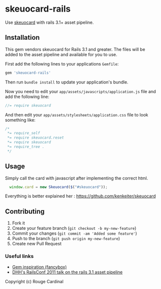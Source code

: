 # skeuocard-rails

Use [skeuocard](http://kenkeiter.com/skeuocard/) with rails 3.1+ asset pipeline.

## Installation

This gem vendors skeuocard for Rails 3.1 and greater. The files
will be added to the asset pipeline and available for you to use.

First add the following lines to your applications `Gemfile`:

``` ruby
gem 'skeuocard-rails'
```

Then run `bundle install` to update your application's bundle.

Now you need to edit your `app/assets/javascripts/application.js`
file and add the following line:

``` javascript
//= require skeuocard
```

And then edit your `app/assets/stylesheets/application.css` file to
look something like:

``` css
/*
 *= require_self
 *= require skeuocard.reset
 *= require skeuocard
 *= require_tree .
 */
```

## Usage

Simply call the card with javascript after implementing the correct html.

``` javascript
  window.card = new Skeuocard($("#skeuocard"));
```

Everything is better explained her :
  https://github.com/kenkeiter/skeuocard

## Contributing

1. Fork it
2. Create your feature branch (`git checkout -b my-new-feature`)
3. Commit your changes (`git commit -am 'Added some feature'`)
4. Push to the branch (`git push origin my-new-feature`)
5. Create new Pull Request


### Useful links

* [Gem inspiration (fancybox)](https://github.com/hecticjeff/fancybox-rails)
* [DHH's RailsConf 2011 talk on the rails 3.1 asset pipeline](http://www.youtube.com/watch?v=cGdCI2HhfAU)

Copyright (c) Rouge Cardinal

